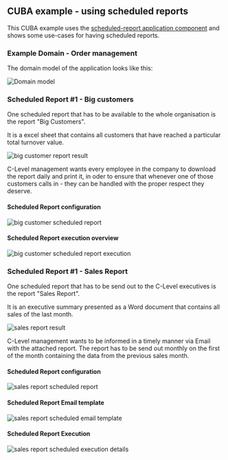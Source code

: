 ## CUBA example - using scheduled reports

This CUBA example uses the [scheduled-report application component](https://github.com/mariodavid/cuba-component-scheduled-reports) and shows
some use-cases for having scheduled reports.

### Example Domain - Order management

The domain model of the application looks like this:

![Domain model](https://github.com/mariodavid/cuba-example-using-scheduled-reports/blob/master/img/domain-model.png)


### Scheduled Report #1 - Big customers

One scheduled report that has to be available to the whole organisation is the report "Big Customers".

It is a excel sheet that contains all customers that have reached a particular total turnover value.

![big customer report result](https://github.com/mariodavid/cuba-example-using-scheduled-reports/blob/master/img/big-customers-result.png)

C-Level management wants every employee in the company to download the report daily and print it, in oder
to ensure that whenever one of those customers calls in - they can be handled with the proper respect they deserve.

#### Scheduled Report configuration

![big customer scheduled report](https://github.com/mariodavid/cuba-example-using-scheduled-reports/blob/master/img/big-customers-scheduled-report.png)

#### Scheduled Report execution overview
![big customer scheduled report execution](https://github.com/mariodavid/cuba-example-using-scheduled-reports/blob/master/img/big-customers-execution.png)


### Scheduled Report #1 - Sales Report

One scheduled report that has to be send out to the C-Level executives is the report "Sales Report".

It is an executive summary presented as a Word document that contains all sales of the last month.

![sales report result](https://github.com/mariodavid/cuba-example-using-scheduled-reports/blob/master/img/sales-report-result.png)

C-Level management wants to be informed in a timely manner via Email with the attached report. The report
has to be send out monthly on the first of the month containing the data from the previous sales month.


#### Scheduled Report configuration

![sales report scheduled report](https://github.com/mariodavid/cuba-example-using-scheduled-reports/blob/master/img/sales-report-scheduled-report.png)

#### Scheduled Report Email template

![sales report scheduled email template](https://github.com/mariodavid/cuba-example-using-scheduled-reports/blob/master/img/sales-report-email-template.png)

#### Scheduled Report Execution

![sales report scheduled execution details](https://github.com/mariodavid/cuba-example-using-scheduled-reports/blob/master/img/sales-report-execution.png)
